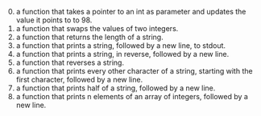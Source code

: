 0.  a function that takes a pointer to an int as parameter and updates the value it points to to 98.
1. a function that swaps the values of two integers.
2.  a function that returns the length of a string.
3. a function that prints a string, followed by a new line, to stdout.
4.  a function that prints a string, in reverse, followed by a new line.
5.  a function that reverses a string.
6. a function that prints every other character of a string, starting with the first character, followed by a new line.
7.  a function that prints half of a string, followed by a new line.
8. a function that prints n elements of an array of integers, followed by a new line.
